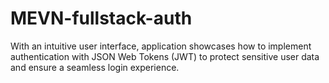 # MEVN-fullstack-auth
With an intuitive user interface, application showcases how to implement authentication with JSON Web Tokens (JWT) to protect sensitive user data and ensure a seamless login experience.
